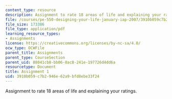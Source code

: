 ```yaml
---
content_type: resource
description: Assignment to rate 18 areas of life and explaining your ratings.
file: /courses/pe-550-designing-your-life-january-iap-2007/3910b059c7b2946e62a9bfd8ebe33f24_assign01.pdf
file_size: 173386
file_type: application/pdf
learning_resource_types:
- Assignments
license: https://creativecommons.org/licenses/by-nc-sa/4.0/
ocw_type: OCWFile
parent_title: Assignments
parent_type: CourseSection
parent_uid: 88041cb8-bb06-8ac8-241e-197726d4dd6a
resourcetype: Document
title: Assignment 1
uid: 3910b059-c7b2-946e-62a9-bfd8ebe33f24
---
```

Assignment to rate 18 areas of life and explaining your ratings.